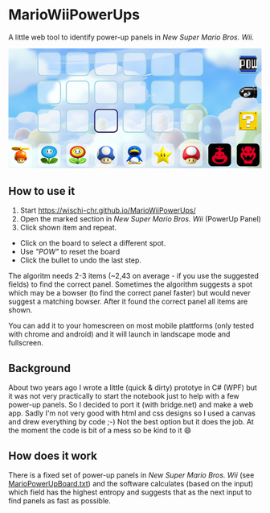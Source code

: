 # MarioWiiPowerUps
A little web tool to identify power-up panels in *New Super Mario Bros. Wii.*

![UI Screenshot](https://github.com/wischi-chr/MarioWiiPowerUps/blob/master/res/MarioWiiUI.png)

## How to use it

1. Start https://wischi-chr.github.io/MarioWiiPowerUps/
2. Open the marked section in *New Super Mario Bros. Wii* (PowerUp Panel)
3. Click shown item and repeat.

* Click on the board to select a different spot.
* Use *"POW"* to reset the board
* Click the bullet to undo the last step.

The algoritm needs 2-3 items (~2,43 on average - if you use the suggested fields) to find the correct panel. Sometimes the algorithm suggests a spot which may be a bowser (to find the correct panel faster) but would never suggest a matching bowser.
After it found the correct panel all items are shown.

You can add it to your homescreen on most mobile plattforms (only tested with chrome and android) and it will launch in landscape mode and fullscreen.

## Background
About two years ago I wrote a little (quick & dirty) prototye in C# (WPF) but it was not very practically to start the notebook just to help with a few power-up panels. So I decided to port it (with bridge.net) and make a web app. Sadly I'm not very good with html and css designs so I used a canvas and drew everything by code ;-) Not the best option but it does the job.
At the moment the code is bit of a mess so be kind to it :smile:

## How does it work
There is a fixed set of power-up panels in *New Super Mario Bros. Wii* (see [MarioPowerUpBoard.txt](https://github.com/wischi-chr/MarioWiiPowerUps/blob/master/res/MarioPowerUpBoard.txt)) and the software calculates (based on the input) which field has the highest entropy and suggests that as the next input to find panels as fast as possible.
